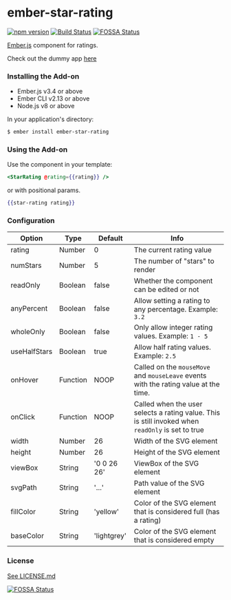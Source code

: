 # ember-star-rating

[![npm version](https://badge.fury.io/js/ember-star-rating.svg)](http://badge.fury.io/js/ember-star-rating)
[![Build Status](https://travis-ci.org/trmcnvn/ember-star-rating.svg?branch=master)](https://travis-ci.org/trmcnvn/ember-star-rating)
[![FOSSA Status](https://app.fossa.io/api/projects/git%2Bgithub.com%2Ftrmcnvn%2Fember-star-rating.svg?type=shield)](https://app.fossa.io/projects/git%2Bgithub.com%2Ftrmcnvn%2Fember-star-rating?ref=badge_shield)

[Ember.js](http://www.emberjs.com) component for ratings.

Check out the dummy app [here](http://vevix.net/ember-star-rating)

### Installing the Add-on

* Ember.js v3.4 or above
* Ember CLI v2.13 or above
* Node.js v8 or above

In your application's directory:

```bash
$ ember install ember-star-rating
```

### Using the Add-on

Use the component in your template:

```hbs
<StarRating @rating={{rating}} />
```

or with positional params.

```hbs
{{star-rating rating}}
```

### Configuration

| Option       | Type     | Default     | Info                                                                                              |
| ------------ | -------- | ----------- | ------------------------------------------------------------------------------------------------- |
| rating       | Number   | 0           | The current rating value                                                                          |
| numStars     | Number   | 5           | The number of "stars" to render                                                                   |
| readOnly     | Boolean  | false       | Whether the component can be edited or not                                                        |
| anyPercent   | Boolean  | false       | Allow setting a rating to any percentage. Example: `3.2`                                          |
| wholeOnly    | Boolean  | false       | Only allow integer rating values. Example: `1 - 5`                                                |
| useHalfStars | Boolean  | true        | Allow half rating values. Example: `2.5`                                                          |
| onHover      | Function | NOOP        | Called on the `mouseMove` and `mouseLeave` events with the rating value at the time.              |
| onClick      | Function | NOOP        | Called when the user selects a rating value. This is still invoked when `readOnly` is set to true |
| width        | Number   | 26          | Width of the SVG element                                                                          |
| height       | Number   | 26          | Height of the SVG element                                                                         |
| viewBox      | String   | '0 0 26 26' | ViewBox of the SVG element                                                                        |
| svgPath      | String   | '...'       | Path value of the SVG element                                                                     |
| fillColor    | String   | 'yellow'    | Color of the SVG element that is considered full (has a rating)                                   |
| baseColor    | String   | 'lightgrey' | Color of the SVG element that is considered empty                                                 |

### License

[See LICENSE.md](https://github.com/trmcnvn/ember-star-rating/blob/master/LICENSE.md)


[![FOSSA Status](https://app.fossa.io/api/projects/git%2Bgithub.com%2Ftrmcnvn%2Fember-star-rating.svg?type=large)](https://app.fossa.io/projects/git%2Bgithub.com%2Ftrmcnvn%2Fember-star-rating?ref=badge_large)
